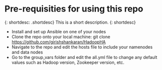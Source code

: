 # Pre-requisities for using this repo
{: shortdesc: .shortdesc}
This is a short description.
{: shortdesc}
- Install and set up Ansible on one of your nodes
- Clone the repo onto your local machine: git clone https://github.com/girishshankaran/HadoopHA
- Navigate to the repo and edit the hosts file to include your namenodes and data nodes
- Go to the group_vars folder and edit the all.yml file to change any default values such as Hadoop version, Zookeeper version, etc.
